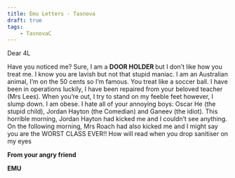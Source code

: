 ```yaml
---
title: Emu Letters - Tasnova
draft: true
tags:
    - TasnovaC
---
```


Dear 4L

Have you noticed me? Sure, I am a <strong> DOOR HOLDER </strong> but I don’t like how you treat me. I know you are lavish but not that stupid maniac. I am an Australian animal, I’m on the 50 cents so I’m famous. You treat like a soccer ball. I have been in operations luckily, I have been repaired from your beloved teacher (Mrs Lees). When you’re out, I try to stand on my feeble feet however, I slump down. I am obese. I hate all of your annoying boys: Oscar He (the stupid child), Jordan Hayton (the Comedian) and Ganeev (the idiot). This horrible morning, Jordan Hayton had kicked me and I couldn’t see anything. On the following morning, Mrs Roach had also kicked me and I might say you are the WORST CLASS EVER!! How will read when you drop sanitiser on my eyes

<strong> From your angry friend

EMU </strong>
